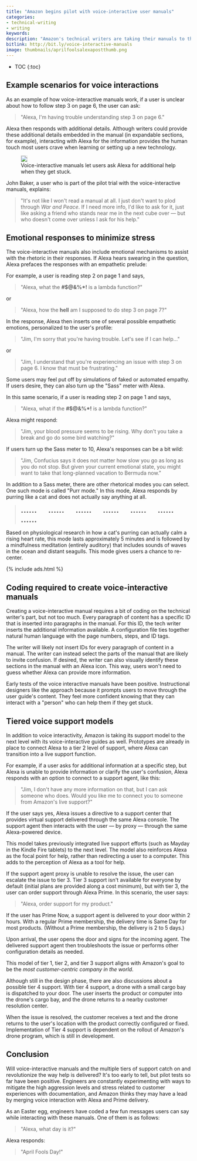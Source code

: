 ```yaml
---
title: "Amazon begins pilot with voice-interactive user manuals"
categories:
- technical-writing
- writing
keywords:
description: "Amazon's technical writers are taking their manuals to the next level using voice-interactive features with Alexa. The guides are still delivered through traditional means (PDF and web), but these guides now include an additional interactive voice enhancement that users can optionally leverage when they get confused or frustrated."
bitlink: http://bit.ly/voice-interactive-manuals
image: thumbnails/aprilfoolsalexapostthumb.png
---
```


* TOC
{:toc}

## Example scenarios for voice interactions

As an example of how voice-interactive manuals work, if a user is unclear about how to follow step 3 on page 6, the user can ask:

> "Alexa, I'm having trouble understanding step 3 on page 6."

Alexa then responds with additional details. Although writers could provide these additional details embedded in the manual (in expandable sections, for example), interacting with Alexa for the information provides the human touch most users crave when learning or setting up a new technology.

<figure>
<img src="{{site.media}}/aprilfools-01.png" style="max-width:570px; border: 1px solid #dedede;" />
<figcaption>Voice-interactive manuals let users ask Alexa for additional help when they get stuck.</figcaption></figure>

John Baker, a user who is part of the pilot trial with the voice-interactive manuals, explains:

> "It's not like I won't read a manual at all. I just don't want to plod through *War and Peace*. If I need more info, I'd like to ask for it, just like asking a friend who stands near me in the next cube over &mdash; but who doesn't come over unless I ask for his help."

## Emotional responses to minimize stress

The voice-interactive manuals also include emotional mechanisms to assist with the rhetoric in their responses. If Alexa hears swearing in the question, Alexa prefaces the responses with an empathetic prelude:

For example, a user is reading step 2 on page 1 and says,

> "Alexa, what the <b>#$@&%\*!</b> is a lambda function?"

or

> "Alexa, how the <b>hell</b> am I supposed to do step 3 on page 7?"

In the response, Alexa then inserts one of several possible empathetic emotions, personalized to the user's profile:

> "Jim, I'm sorry that you're having trouble. Let's see if I can help..."

or

> "Jim, I understand that you're experiencing an issue with step 3 on page 6. I know that must be frustrating."

Some users may feel put off by simulations of faked or automated empathy. If users desire, they can also turn up the "Sass" meter with Alexa.

In this same scenario, if a user is reading step 2 on page 1 and says,

> "Alexa, what if the <b>#$@&%\*!</b> is a lambda function?"

Alexa might respond:

> "Jim, your blood pressure seems to be rising. Why don't you take a break and go do some bird watching?"

If users turn up the Sass meter to 10, Alexa's responses can be a bit wild:

> "Jim, Confucius says it does not matter how slow you go as long as you do not stop. But given your current emotional state, you might want to take that long-planned vacation to Bermuda now."

In addition to a Sass meter, there are other rhetorical modes you can select. One such mode is called "Purr mode." In this mode, Alexa responds by purring like a cat and does not actually say anything at all.

> <span style="font-weight: bold; font-size: 22px;">...... &nbsp;&nbsp;&nbsp;&nbsp; ...... &nbsp;&nbsp;&nbsp;&nbsp; ...... &nbsp;&nbsp;&nbsp;&nbsp; ...... &nbsp;&nbsp;&nbsp;&nbsp; ...... &nbsp;&nbsp;&nbsp;&nbsp; ...... &nbsp;&nbsp;&nbsp;&nbsp; ...... </span>

Based on physiological research in how a cat's purring can actually calm a rising heart rate, this mode lasts approximately 5 minutes and is followed by a mindfulness meditation (entirely auditory) that includes sounds of waves in the ocean and distant seagulls. This mode gives users a chance to re-center.

{% include ads.html %}

## Coding required to create voice-interactive manuals

Creating a voice-interactive manual requires a bit of coding on the technical writer's part, but not too much. Every paragraph of content has a specific ID that is inserted into paragraphs in the manual. For this ID, the tech writer inserts the additional information available. A configuration file ties together natural human language with the page numbers, steps, and ID tags.

The writer will likely not insert IDs for every paragraph of content in a manual. The writer can instead select the parts of the manual that are likely to invite confusion. If desired, the writer can also visually identify these sections in the manual with an Alexa icon. This way, users won't need to guess whether Alexa can provide more information.

Early tests of the voice interactive manuals have been positive. Instructional designers like the approach because it prompts users to move through the user guide's content. They feel more confident knowing that they can interact with a "person" who can help them if they get stuck.

## Tiered voice support models

In addition to voice interactivity, Amazon is taking its support model to the next level with its voice-interactive guides as well. Prototypes are already in place to connect Alexa to a tier 2 level of support, where Alexa can transition into a live support function.

For example, if a user asks for additional information at a specific step, but Alexa is unable to provide information or clarify the user's confusion, Alexa responds with an option to connect to a support agent, like this:

> "Jim, I don't have any more information on that, but I can ask someone who does. Would you like me to connect you to someone from Amazon's live support?"

If the user says yes, Alexa issues a directive to a support center that provides virtual support delivered through the same Alexa console. The support agent then interacts with the user &mdash; by proxy &mdash; through the same Alexa-powered device.

This model takes previously integrated live support efforts (such as Mayday in the Kindle Fire tablets) to the next level. The model also reinforces Alexa as the focal point for help, rather than redirecting a user to a computer. This adds to the perception of Alexa as a tool for help.

If the support agent proxy is unable to resolve the issue, the user can escalate the issue to tier 3. Tier 3 support isn't available for everyone by default (initial plans are provided along a cost minimum), but with tier 3, the user can order support through Alexa Prime. In this scenario, the user says:

> "Alexa, order support for my product."

If the user has Prime Now, a support agent is delivered to your door within 2 hours. With a regular Prime membership, the delivery time is Same Day for most products. (Without a Prime membership, the delivery is 2 to 5 days.)

Upon arrival, the user opens the door and signs for the incoming agent. The delivered support agent then troubleshoots the issue or performs other configuration details as needed.

This model of tier 1, tier 2, and tier 3 support aligns with Amazon's goal to be the *most customer-centric company in the world*.

Although still in the design phase, there are also discussions about a possible tier 4 support. With tier 4 support, a drone with a small cargo bay is dispatched to your door. The user inserts the product or computer into the drone's cargo bay, and the drone returns to a nearby customer resolution center.

When the issue is resolved, the customer receives a text and the drone returns to the user's location with the product correctly configured or fixed. Implementation of Tier 4 support is dependent on the rollout of Amazon's drone program, which is still in development.

## Conclusion

Will voice-interactive manuals and the multiple tiers of support catch on and revolutionize the way help is delivered? It's too early to tell, but pilot tests so far have been positive. Engineers are constantly experimenting with ways to mitigate the high aggression levels and stress related to customer experiences with documentation, and Amazon thinks they may have a lead by merging voice interaction with Alexa and Prime delivery.

As an Easter egg, engineers have coded a few fun messages users can say while interacting with these manuals. One of them is as follows:

> "Alexa, what day is it?"

Alexa responds:

> "April Fools Day!"

<p>&nbsp;</p>
